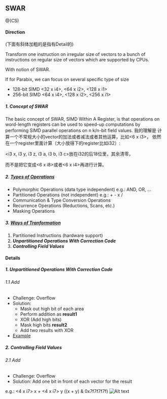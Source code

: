 ## SWAR

@(CS)

#### Direction

(下面有斜体加粗的是指有Detail的)

Transform one instruction on irregular size of vectors to a bunch of instructions on regular size of vectors which are supported by CPUs.

With notion of SWAR.

If for Parabix, we can focus on several specific type of size
* 128-bit SIMD <32 x i4>, <64 x i2>, <128 x i1>
* 256-bit SIMD <64 x i4>, <128 x i2>, <256 x i1>

##### 1. Concept of SWAR
The basic concept of SWAR, SIMD Within A Register, is that operations on word-length registers can be used to speed-up computations by performing SIMD parallel operations on n k/n-bit field values.
我的理解是 计算一个不常规大小的vector的加法或者减法或者其他运算，比如<6 x i3>， 依然在一个register里面计算（大小放得下的register比如i32）:

<i3 x, i3 y, i3 z, i3 a, i3 b, i3 c>放在i32的后18位里，其余清零，

而不是把它变成<6 x i8>或者<6 x i4>再进行计算。

##### 2. [Types of Operations](http://www.phys.aoyama.ac.jp/~w3-furu/aoyama+/Tech_notes/adaptor_doc/Users_Guide.pdf)
* Polymorphic Operations (data type independent) e.g.: AND, OR, ...
* Partitioned Operations (not independent) e.g.: + - x /
* Communication & Type Conversion Operations
* Recurrence Operations (Reductions, Scans, etc.)
* Masking Operations

##### 3. [Ways of Tranformation](https://www.tldp.org/HOWTO/Parallel-Processing-HOWTO-4.html)
1. Partitioned Instructions (hardware support)
2. ***Unpartitioned Operations With Correction Code***
3. ***Controlling Field Values***

#### Details
##### 1. Unpartitioned Operations With Correction Code
###### 1.1 Add
* Challenge: Overflow
* Solution:
	* Mask out high bit of each area
	* Perform addition as **result1**
	* XOR (Add high bits)
	* Mask high bits **result2**
	* Add two results with XOR
* [Example](https://coursys.sfu.ca/2016sp-cmpt-886-g2/pages/SWAR-Example1/view)

##### 2. Controlling Field Values
###### 2.1 Add
* Challenge: Overflow
* Solution: Add one bit in front of each vector for the result

e.g.: <4 x i7> x + <4 x i7> y
((x + y) & 0x7f7f7f7f)
![Alt text](./1518093676456.png)
